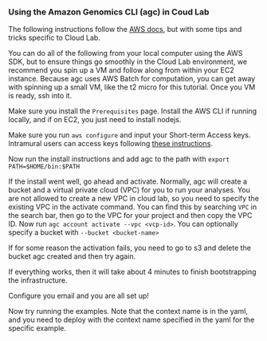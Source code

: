 ### Using the Amazon Genomics CLI (agc) in Coud Lab

The following instructions follow the [AWS docs](https://aws.github.io/amazon-genomics-cli/docs/), but with some tips and tricks specific to Cloud Lab.

You can do all of the following from your local computer using the AWS SDK, but to ensure things go smoothly in the Cloud Lab environment, we recommend you spin up a VM and follow along from within your EC2 instance.
Because agc uses AWS Batch for computation, you can get away with spinning up a small VM, like the t2 micro for this tutorial. Once you VM is ready, ssh into it.

Make sure you install the `Prerequisites` page. Install the AWS CLI if running locally, and if on EC2, you just need to install nodejs.

Make sure you run `aws configure` and input your Short-term Access keys. Intramural users can access keys following [these instructions](/docs/STAKs_intramural.md).

Now run the install instructions and add agc to the path with `export PATH=$HOME/bin:$PATH`

If the install went well, go ahead and activate. Normally, agc will create a bucket and a virtual private cloud (VPC) for you to run your analyses. You are not allowed to create a new VPC in cloud lab, so you need to specify the existing VPC in the activate command. You can find this by searching `VPC` in the search bar, then go to the VPC for your project and then copy the VPC ID.
Now run `agc account activate --vpc <vcp-id>`. You can optionally specify a bucket with `--bucket <bucket-name>`

If for some reason the activation fails, you need to go to s3 and delete the bucket agc created and then try again.

If everything works, then it will take about 4 minutes to finish bootstrapping the infrastructure. 

Configure you email and you are all set up!

Now try running the examples. Note that the context name is in the yaml, and you need to deploy with the context name specified in the yaml for the specific example.

